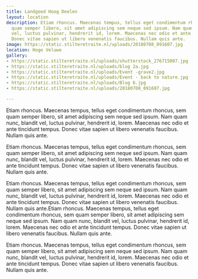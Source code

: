 ```yaml
---
title: Landgoed Hoog Deelen
layout: location
description: Etiam rhoncus. Maecenas tempus, tellus eget condimentum rhoncus, sem
  quam semper libero, sit amet adipiscing sem neque sed ipsum. Nam quam nunc, blandit
  vel, luctus pulvinar, hendrerit id, lorem. Maecenas nec odio et ante tincidunt tempus.
  Donec vitae sapien ut libero venenatis faucibus. Nullam quis ante.
image: https://static.stilteretraite.nl/uploads/20180708_091607.jpg
location: Hoge Veluwe
gallery:
- https://static.stilteretraite.nl/uploads/shutterstock_276715007.jpg
- https://static.stilteretraite.nl/uploads/blog 2a.jpg
- https://static.stilteretraite.nl/uploads/Event -grave2.jpg
- https://static.stilteretraite.nl/uploads/Event - back to nature.jpg
- https://static.stilteretraite.nl/uploads/Blog 6.jpg
- https://static.stilteretraite.nl/uploads/20180708_091607.jpg

---
```

Etiam rhoncus. Maecenas tempus, tellus eget condimentum rhoncus, sem quam semper libero, sit amet adipiscing sem neque sed ipsum. Nam quam nunc, blandit vel, luctus pulvinar, hendrerit id, lorem. Maecenas nec odio et ante tincidunt tempus. Donec vitae sapien ut libero venenatis faucibus. Nullam quis ante.

Etiam rhoncus. Maecenas tempus, tellus eget condimentum rhoncus, sem quam semper libero, sit amet adipiscing sem neque sed ipsum. Nam quam nunc, blandit vel, luctus pulvinar, hendrerit id, lorem. Maecenas nec odio et ante tincidunt tempus. Donec vitae sapien ut libero venenatis faucibus. Nullam quis ante.

Etiam rhoncus. Maecenas tempus, tellus eget condimentum rhoncus, sem quam semper libero, sit amet adipiscing sem neque sed ipsum. Nam quam nunc, blandit vel, luctus pulvinar, hendrerit id, lorem. Maecenas nec odio et ante tincidunt tempus. Donec vitae sapien ut libero venenatis faucibus. Nullam quis ante.Etiam rhoncus. Maecenas tempus, tellus eget condimentum rhoncus, sem quam semper libero, sit amet adipiscing sem neque sed ipsum. Nam quam nunc, blandit vel, luctus pulvinar, hendrerit id, lorem. Maecenas nec odio et ante tincidunt tempus. Donec vitae sapien ut libero venenatis faucibus. Nullam quis ante.

Etiam rhoncus. Maecenas tempus, tellus eget condimentum rhoncus, sem quam semper libero, sit amet adipiscing sem neque sed ipsum. Nam quam nunc, blandit vel, luctus pulvinar, hendrerit id, lorem. Maecenas nec odio et ante tincidunt tempus. Donec vitae sapien ut libero venenatis faucibus. Nullam quis ante.